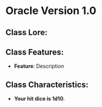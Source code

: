 # **Oracle** Version **1.0**

## **Class Lore:**

## **Class Features:**
- **Feature**: Description

## **Class Characteristics:**
- **Your hit dice is 1d10**.
